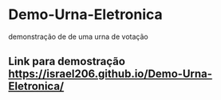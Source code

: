 # Demo-Urna-Eletronica
 demonstração de de uma urna de votação 
## Link para demostração https://israel206.github.io/Demo-Urna-Eletronica/
